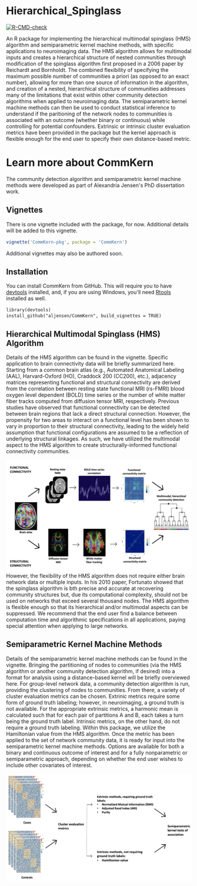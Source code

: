 # Hierarchical_Spinglass

[![R-CMD-check](https://github.com/aljensen89/Hierarchical_Spinglass/actions/workflows/R-CMD-check.yaml/badge.svg)](https://github.com/aljensen89/Hierarchical_Spinglass/actions/workflows/R-CMD-check.yaml)

An R package for implementing the hierarchical multimodal spinglass (HMS) algorithm and semiparametric kernel machine methods, with specific applications to neuroimaging data. The HMS algorithm allows for multimodal inputs and creates a hierarchical structure of nested communities through modification of the spinglass algorithm first proposed in a 2006 paper by Reichardt and Bornholdt. The combined flexibility of specifying the maximum possible number of communities a priori (as opposed to an exact number), allowing for more than one source of information in the algorithm, and creation of a nested, hierarchical structure of communities addresses many of the limitations that exist within other community detection algorithms when applied to neuroimaging data. The semiparametric kernel machine methods can then be used to conduct statistical inference to understand if the paritioning of the network nodes to communities is associated with an outcome (whether binary or continuous) while controlling for potential confounders. Extrinsic or intrinsic cluster evaluation metrics have been provided in the package but the kernel approach is flexible enough for the end user to specify their own distance-based metric.

# Learn more about CommKern
The community detection algorithm and semiparametric kernel machine methods were developed as part of Alexandria Jensen's PhD dissertation work.  

## Vignettes

There is one vignette included with the package, for now.  Additional details will be added to this vignette.

```r
vignette('CommKern-pkg', package = 'CommKern')
```

Additional vignettes may also be authored soon.

## Installation
You can install CommKern from GitHub. This will require you to have [devtools](https://github.com/hadley/devtools) installed, and, if you are using Windows, you'll need [Rtools](https://cran.r-project.org/bin/windows/Rtools/) installed as well.

```
library(devtools)
install_github("aljensen/CommKern", build_vignettes = TRUE)
```

## Hierarchical Multimodal Spinglass (HMS) Algorithm
Details of the HMS algorithm can be found in the vignette. Specific application to brain connectivity data will be briefly summarized here. Starting from a common brain atlas (e.g., Automated Anatomical Labeling (AAL), Harvard-Oxford (HO), Craddock 200 (CC200), etc.), adjacency matrices representing functional and structural connectivity are derived from the correlation between resting state functional MRI (rs-FMRI) blood oxygen level dependent (BOLD) time series or the number of white matter fiber tracks computed from diffusion tensor MRI, respectively. Previous studies have observed that functional connectivity can be detected between brain regions that lack a direct structural connection. However, the propensity for two areas to interact on a functional level has been shown to vary in proportion to their structural connectivity, leading to the widely held assumption that functional configurations are assumed to be a reflection of underlying structural linkages. As such, we have utilized the multimodal aspect to the HMS algorithm to create structurally-informed functional connectivity communities. 

<img src="HMS_Algorithm_Figure.png" align="left"/>

However, the flexibility of the HMS algorithm does not require either brain network data or multiple inputs. In his 2010 paper, Fortunato showed that the spinglass algorithm is bth precise and accurate at recovering community structures but, due its computational complexity, should not be used on networks that exceed several thousand nodes. The HMS algorithm is flexible enough so that its hierarchical and/or multimodal aspects can be suppressed. We recommend that the end user find a balance between computation time and algorithmic specifications in all applications, paying special attention when applying to large networks. 

## Semiparametric Kernel Machine Methods
Details of the semiparametric kernel machine methods can be found in the vignette. Bringing the partitioning of nodes to communities (via the HMS algorithm or another community detection algorithm, if desired) into a format for analysis using a distance-based kernel will be briefly overviewed here. For group-level network data, a community detection algorithm is run, providing the clustering of nodes to communities. From there, a variety of cluster evaluation metrics can be chosen. Extrinic metrics require some form of ground truth labeling; however, in neuroimaging, a ground truth is not available. For the appropriate extrinsic metrics, a harmonic mean is calculated such that for each pair of partitions A and B, each takes a turn being the ground truth label. Intrinsic metrics, on the other hand, do not require a ground truth labeling. Within this package, we utilize the Hamiltonian value from the HMS algorithm. Once the metric has been applied to the set of network community data, it is ready for input into the semiparametric kernel machine methods. Options are available for both a binary and continuous outcome of interest and for a fully nonparametric or semiparametric approach, depending on whether the end user wishes to include other covariates of interest.

<img src="Kernel_Machine_Methods.png" align="left"/>
